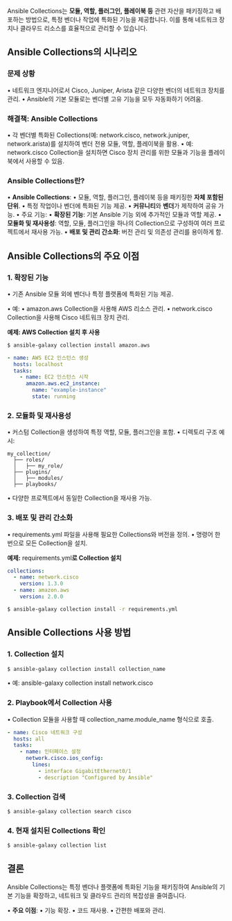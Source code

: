 
Ansible Collections는 **모듈, 역할, 플러그인, 플레이북 등** 관련 자산을 패키징하고 배포하는 방법으로, 특정 벤더나 작업에 특화된 기능을 제공합니다. 이를 통해 네트워크 장치나 클라우드 리소스를 효율적으로 관리할 수 있습니다.

## **Ansible Collections의 시나리오**

### **문제 상황**

• 네트워크 엔지니어로서 Cisco, Juniper, Arista 같은 다양한 벤더의 네트워크 장치를 관리.
• Ansible의 기본 모듈로는 벤더별 고유 기능을 모두 자동화하기 어려움.
### **해결책: Ansible Collections**

• 각 벤더별 특화된 Collections(예: network.cisco, network.juniper, network.arista)를 설치하여 벤더 전용 모듈, 역할, 플레이북을 활용.
• 예: network.cisco Collection을 설치하면 Cisco 장치 관리를 위한 모듈과 기능을 플레이북에서 사용할 수 있음.

### **Ansible Collections란?**

• **Ansible Collections**:
	• 모듈, 역할, 플러그인, 플레이북 등을 패키징한 **자체 포함된 단위**.
	• 특정 작업이나 벤더에 특화된 기능 제공.
	• **커뮤니티**와 **벤더**가 제작하여 공유 가능.
• 주요 기능:
	• **확장된 기능**: 기본 Ansible 기능 외에 추가적인 모듈과 역할 제공.
	• **모듈화 및 재사용성**: 역할, 모듈, 플러그인을 하나의 Collection으로 구성하여 여러 프로젝트에서 재사용 가능.
	• **배포 및 관리 간소화**: 버전 관리 및 의존성 관리를 용이하게 함.

## **Ansible Collections의 주요 이점**

### **1. 확장된 기능**

• 기존 Ansible 모듈 외에 벤더나 특정 플랫폼에 특화된 기능 제공.

• 예:
	• amazon.aws Collection을 사용해 AWS 리소스 관리.
	• network.cisco Collection을 사용해 Cisco 네트워크 장치 관리.

**예제: AWS Collection 설치 후 사용**

  
```bash
$ ansible-galaxy collection install amazon.aws
```


```yml
- name: AWS EC2 인스턴스 생성
  hosts: localhost
  tasks:
    - name: EC2 인스턴스 시작
      amazon.aws.ec2_instance:
        name: "example-instance"
        state: running
```

### **2. 모듈화 및 재사용성**

• 커스텀 Collection을 생성하여 특정 역할, 모듈, 플러그인을 포함.
• 디렉토리 구조 예시:

```plaintext
my_collection/
  ├── roles/
  │   ├── my_role/
  ├── plugins/
  │   ├── modules/
  ├── playbooks/
```

• 다양한 프로젝트에서 동일한 Collection을 재사용 가능.

### **3. 배포 및 관리 간소화**

• requirements.yml 파일을 사용해 필요한 Collections와 버전을 정의.
• 명령어 한 번으로 모든 Collection을 설치.

**예제:** requirements.yml**로 Collection 설치**

```yaml
collections:
  - name: network.cisco
    version: 1.3.0
  - name: amazon.aws
    version: 2.0.0
```
  
```bash
$ ansible-galaxy collection install -r requirements.yml
```

## **Ansible Collections 사용 방법**

### **1. Collection 설치**

```bash
$ ansible-galaxy collection install collection_name
```
  
• 예: ansible-galaxy collection install network.cisco

### **2. Playbook에서 Collection 사용**

• Collection 모듈을 사용할 때 collection_name.module_name 형식으로 호출.

```yaml
- name: Cisco 네트워크 구성
  hosts: all
  tasks:
    - name: 인터페이스 설정
      network.cisco.ios_config:
        lines:
          - interface GigabitEthernet0/1
          - description "Configured by Ansible"
```

### **3. Collection 검색**

```bash
$ ansible-galaxy collection search cisco
```

### **4. 현재 설치된 Collections 확인**

```bash
$ ansible-galaxy collection list
```

## **결론**

Ansible Collections는 특정 벤더나 플랫폼에 특화된 기능을 패키징하여 Ansible의 기본 기능을 확장하고, 네트워크 및 클라우드 관리의 복잡성을 줄여줍니다.

• **주요 이점**:
	• 기능 확장.
	• 코드 재사용.
	• 간편한 배포와 관리.

